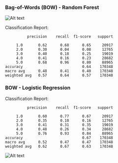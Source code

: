 ### Bag-of-Words (BOW) - Random Forest


![Alt text](bag_of_words_bar_chart.png)


Classification Report:

              precision    recall  f1-score   support

         1.0       0.62      0.68      0.65     20917
         2.0       0.30      0.04      0.08     12765
         3.0       0.40      0.18      0.25     19019
         4.0       0.41      0.16      0.23     28682
         5.0       0.68      0.96      0.80     88965
    accuracy                           0.64    170348
    macro avg      0.48      0.41      0.40    170348
    weighted avg   0.57      0.64      0.57    170348

### BOW - Logistic Regression

Classification Report:

              precision    recall  f1-score   support

         1.0       0.60      0.77      0.67     20917
         2.0       0.35      0.10      0.16     12765
         3.0       0.41      0.31      0.35     19019
         4.0       0.48      0.26      0.34     28682
         5.0       0.76      0.93      0.84     88965
    accuracy                           0.67    170348
    macro avg      0.52      0.47      0.47    170348
    weighted avg   0.62      0.67      0.63    170348


![Alt text](output.png)